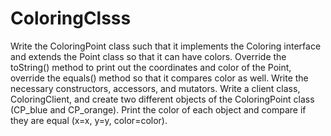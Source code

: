 # ColoringClsss
Write the ColoringPoint class such that it implements the Coloring interface and extends the Point class so that it can have colors. Override the toString() method to print out the coordinates and color of the Point, override the equals() method so that it compares color as well. Write the necessary constructors, accessors, and mutators. 
Write a client class, ColoringClient, and create two different objects of the ColoringPoint class (CP_blue and CP_orange). Print the color of each object and compare if they are equal (x=x, y=y, color=color).  

